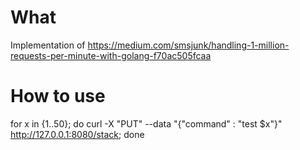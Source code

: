 # What 
Implementation of <https://medium.com/smsjunk/handling-1-million-requests-per-minute-with-golang-f70ac505fcaa>
# How to use
for x in {1..50}; do curl -X "PUT" --data "{\"command\" : \"test $x\"}" http://127.0.0.1:8080/stack; done
